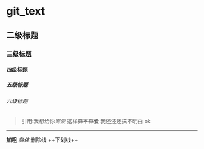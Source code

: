# git_text
##  二级标题
### 三级标题
#### 四级标题
##### 五级标题
###### 六级标题


>引用:我想给你*宠爱*  这样~~算不算~~**爱**   我还还还搞不明白   ok

-----

**加粗**
*斜体*
~~删除线~~
++下划线++